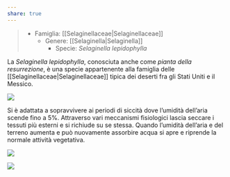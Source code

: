 ```yaml
---
share: true
---
```

> - Famiglia: [[Selaginellaceae|Selaginellaceae]]
> 	- Genere: [[Selaginella|Selaginella]]
> 		- Specie: *Selaginella lepidophylla*

La *Selaginella lepidophylla*, conosciuta anche come *pianta della resurrezione*, è una specie appartenente alla famiglia delle [[Selaginellaceae|Selaginellaceae]] tipica dei deserti fra gli Stati Uniti e il Messico.

![](b73268dc8ca033c9fb765194839d6d9b_MD5%201.png)

Si è adattata a sopravvivere ai periodi di siccità dove l’umidità dell’aria scende fino a 5%.
Attraverso vari meccanismi fisiologici lascia seccare i tessuti più esterni e si richiude su se stessa.
Quando l’umidità dell’aria e del terreno aumenta e può nuovamente assorbire acqua si apre e riprende la normale attività vegetativa.

![](74cabfc2958d30cc0333d222bd159487_MD5%201.png)

![](89b77a81898fbc1f9de3b15a4e242f91_MD5%201.gif)